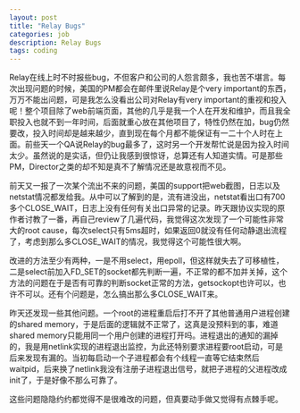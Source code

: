 ```yaml
---
layout: post
title: "Relay Bugs"
categories: job
description: Relay Bugs
tags: coding
---
```

Relay在线上时不时报些bug，不但客户和公司的人怨言颇多，我也苦不堪言。每次出现问题的时候，美国的PM都会在邮件里说Relay是个very important的东西，万万不能出问题，可是我怎么没看出公司对Relay有very important的重视和投入呢！整个项目除了web前端页面，其他的几乎是我一个人在开发和维护，而且我全职投入也就不到一年时间，后面就重心放在其他项目了，特性仍然在加，bug仍然要改，投入时间却是越来越少，直到现在每个月都不能保证有一二十个人时在上面。前些天一个QA说Relay的bug最多了，这时另一个开发帮忙说是因为投入时间太少。虽然说的是实话，但仍让我感到很惊讶，总算还有人知道实情。可是那些PM，Director之类的却不知是真不了解情况还是故意视而不见。

前天又一报了一次某个流出不来的问题，美国的support把web截图，日志以及netstat情况都发给我。从中可以了解到的是，流有进没出，netstat看出口有700多个CLOSE\_WAIT，日志上没有任何有关出口异常的记录。昨天跟协议实现的原作者讨教了一番，再自己review了几遍代码，我觉得这次发现了一个可能性非常大的root cause，每次select只有5ms超时，如果返回0就没有任何动静退出流程了，考虑到那么多CLOSE\_WAIT的情况，我觉得这个可能性很大啊。

改进的方法至少有两种，一是不用select，用epoll，但这样就失去了可移植性，二是select前加入FD\_SET的socket都先判断一遍，不正常的都不加并关掉，这个方法的问题在于是否有可靠的判断socket正常的方法，getsockopt也许可以，也许不可以。还有个问题是，怎么搞出那么多CLOSE\_WAIT来。

昨天还发现一些其他问题。一个root的进程重启后打不开了其他普通用户进程创建的shared memory，于是后面的逻辑就不正常了，这真是没预料到的事，难道shared memory只能用同一个用户创建的进程打开吗。进程退出的通知的漏掉的，我是用netlink实现的进程退出监控，为此还特别要求进程要root启动，可是后来发现有漏的。当初每启动一个子进程都会有个线程一直等它结束然后waitpid，后来换了netlink我没有注册子进程退出信号，就把子进程的父进程改成init了，于是好像不那么可靠了。

这些问题隐隐约约都觉得不是很难改的问题，但真要动手做又觉得有点棘手呢。
